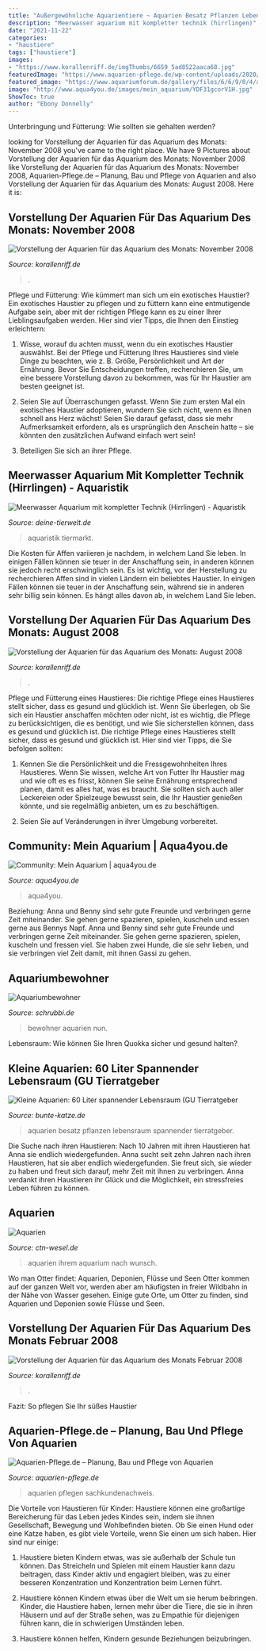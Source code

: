```yaml
---
title: "Außergewöhnliche Aquarientiere ~ Aquarien Besatz Pflanzen Lebensraum Spannender Tierratgeber"
description: "Meerwasser aquarium mit kompletter technik (hirrlingen)"
date: "2021-11-22"
categories:
- "haustiere"
tags: ["haustiere"]
images:
- "https://www.korallenriff.de/imgThumbs/6659_5ad8522aaca68.jpg"
featuredImage: "https://www.aquarien-pflege.de/wp-content/uploads/2020/12/C1D4F8E9-E0AA-4518-9CC6-8BE344270A3D.jpeg"
featured_image: "https://www.aquariumforum.de/gallery/files/6/6/9/0/4/aquarium46-med.jpg"
image: "http://www.aqua4you.de/images/mein_aquarium/YDF31gcorV1H.jpg"
ShowToc: true
author: "Ebony Donnelly"
---
```



Unterbringung und Fütterung: Wie sollten sie gehalten werden?

	

		
looking for Vorstellung der Aquarien für das Aquarium des Monats: November 2008 you've came to the right place. We have 9 Pictures about Vorstellung der Aquarien für das Aquarium des Monats: November 2008 like Vorstellung der Aquarien für das Aquarium des Monats: November 2008, Aquarien-Pflege.de – Planung, Bau und Pflege von Aquarien and also Vorstellung der Aquarien für das Aquarium des Monats: August 2008. Here it is:
		
    
## Vorstellung Der Aquarien Für Das Aquarium Des Monats: November 2008

<img loading=lazy src="https://www.korallenriff.de/imgThumbs/6845_5ad8522ab4988.jpg" onerror="this.onerror=null;this.src='https://tse2.mm.bing.net/th?id=OIP.CnyNbw0EE642023nxhCpUgHaD6&amp;pid=15.1';" alt="Vorstellung der Aquarien für das Aquarium des Monats: November 2008">

_Source: korallenriff.de_

>. 

	

Pflege und Fütterung: Wie kümmert man sich um ein exotisches Haustier?
Ein exotisches Haustier zu pflegen und zu füttern kann eine entmutigende Aufgabe sein, aber mit der richtigen Pflege kann es zu einer Ihrer Lieblingsaufgaben werden. Hier sind vier Tipps, die Ihnen den Einstieg erleichtern:
1. Wisse, worauf du achten musst, wenn du ein exotisches Haustier auswählst. Bei der Pflege und Fütterung Ihres Haustieres sind viele Dinge zu beachten, wie z. B. Größe, Persönlichkeit und Art der Ernährung. Bevor Sie Entscheidungen treffen, recherchieren Sie, um eine bessere Vorstellung davon zu bekommen, was für Ihr Haustier am besten geeignet ist.

2. Seien Sie auf Überraschungen gefasst. Wenn Sie zum ersten Mal ein exotisches Haustier adoptieren, wundern Sie sich nicht, wenn es Ihnen schnell ans Herz wächst! Seien Sie darauf gefasst, dass sie mehr Aufmerksamkeit erfordern, als es ursprünglich den Anschein hatte – sie könnten den zusätzlichen Aufwand einfach wert sein!

3. Beteiligen Sie sich an ihrer Pflege.

    
## Meerwasser Aquarium Mit Kompletter Technik (Hirrlingen) - Aquaristik

<img loading=lazy src="https://pic4.qimage.de/64/22/17/237172264.jpg" onerror="this.onerror=null;this.src='https://tse4.mm.bing.net/th?id=OIP.AB_6xii4zRBvf77HZvh7wQHaJ4&amp;pid=15.1';" alt="Meerwasser Aquarium mit kompletter Technik (Hirrlingen) - Aquaristik">

_Source: deine-tierwelt.de_

>aquaristik tiermarkt. 

	

Die Kosten für Affen variieren je nachdem, in welchem Land Sie leben. In einigen Fällen können sie teuer in der Anschaffung sein, in anderen können sie jedoch recht erschwinglich sein. Es ist wichtig, vor der Herstellung zu recherchieren
Affen sind in vielen Ländern ein beliebtes Haustier. In einigen Fällen können sie teuer in der Anschaffung sein, während sie in anderen sehr billig sein können. Es hängt alles davon ab, in welchem Land Sie leben.

    
## Vorstellung Der Aquarien Für Das Aquarium Des Monats: August 2008

<img loading=lazy src="https://www.korallenriff.de/imgThumbs/6659_5ad8522aaca68.jpg" onerror="this.onerror=null;this.src='https://tse1.mm.bing.net/th?id=OIP.TsWQb3MMHdVLpX2XGhvdfQHaD6&amp;pid=15.1';" alt="Vorstellung der Aquarien für das Aquarium des Monats: August 2008">

_Source: korallenriff.de_

>. 

	

Pflege und Fütterung eines Haustieres: Die richtige Pflege eines Haustieres stellt sicher, dass es gesund und glücklich ist.
Wenn Sie überlegen, ob Sie sich ein Haustier anschaffen möchten oder nicht, ist es wichtig, die Pflege zu berücksichtigen, die es benötigt, und wie Sie sicherstellen können, dass es gesund und glücklich ist. Die richtige Pflege eines Haustieres stellt sicher, dass es gesund und glücklich ist. Hier sind vier Tipps, die Sie befolgen sollten:
1. Kennen Sie die Persönlichkeit und die Fressgewohnheiten Ihres Haustieres. Wenn Sie wissen, welche Art von Futter Ihr Haustier mag und wie oft es es frisst, können Sie seine Ernährung entsprechend planen, damit es alles hat, was es braucht. Sie sollten sich auch aller Leckereien oder Spielzeuge bewusst sein, die Ihr Haustier genießen könnte, und sie regelmäßig anbieten, um es zu beschäftigen.

2. Seien Sie auf Veränderungen in ihrer Umgebung vorbereitet.

    
## Community: Mein Aquarium | Aqua4you.de

<img loading=lazy src="http://www.aqua4you.de/images/mein_aquarium/YDF31gcorV1H.jpg" onerror="this.onerror=null;this.src='https://tse4.mm.bing.net/th?id=OIP.oUTpOKeGa4I1796xT_B5qQHaFi&amp;pid=15.1';" alt="Community: Mein Aquarium | aqua4you.de">

_Source: aqua4you.de_

>aqua4you. 

	

Beziehung: Anna und Benny sind sehr gute Freunde und verbringen gerne Zeit miteinander. Sie gehen gerne spazieren, spielen, kuscheln und essen gerne aus Bennys Napf.
Anna und Benny sind sehr gute Freunde und verbringen gerne Zeit miteinander. Sie gehen gerne spazieren, spielen, kuscheln und fressen viel. Sie haben zwei Hunde, die sie sehr lieben, und sie verbringen viel Zeit damit, mit ihnen Gassi zu gehen.

    
## Aquariumbewohner

<img loading=lazy src="http://www.schrubbi.de/Images/C_sterbai1.jpg" onerror="this.onerror=null;this.src='https://tse1.mm.bing.net/th?id=OIP.izWZiFLTGPGe-YEhtmcJewAAAA&amp;pid=15.1';" alt="Aquariumbewohner">

_Source: schrubbi.de_

>bewohner aquarien nun. 

	

Lebensraum: Wie können Sie Ihren Quokka sicher und gesund halten?

    
## Kleine Aquarien: 60 Liter Spannender Lebensraum (GU Tierratgeber

<img loading=lazy src="https://www.aquariumforum.de/gallery/files/6/6/9/0/4/aquarium46-med.jpg" onerror="this.onerror=null;this.src='https://tse3.mm.bing.net/th?id=OIP.icByDkTQpwjqZK__TeGP-gHaFj&amp;pid=15.1';" alt="Kleine Aquarien: 60 Liter spannender Lebensraum (GU Tierratgeber">

_Source: bunte-katze.de_

>aquarien besatz pflanzen lebensraum spannender tierratgeber. 

	

Die Suche nach ihren Haustieren: Nach 10 Jahren mit ihren Haustieren hat Anna sie endlich wiedergefunden.
Anna sucht seit zehn Jahren nach ihren Haustieren, hat sie aber endlich wiedergefunden. Sie freut sich, sie wieder zu haben und freut sich darauf, mehr Zeit mit ihnen zu verbringen. Anna verdankt ihren Haustieren ihr Glück und die Möglichkeit, ein stressfreies Leben führen zu können.

    
## Aquarien

<img loading=lazy src="https://www.ctn-wesel.de/templates/yootheme/cache/aquarien-6-4c2732cb.jpeg" onerror="this.onerror=null;this.src='https://tse4.mm.bing.net/th?id=OIP.Y2L9dSrgZrXj6Oll1T_-WAHaEJ&amp;pid=15.1';" alt="Aquarien">

_Source: ctn-wesel.de_

>aquarien ihrem aquarium nach wunsch. 

	

Wo man Otter findet: Aquarien, Deponien, Flüsse und Seen
Otter kommen auf der ganzen Welt vor, werden aber am häufigsten in freier Wildbahn in der Nähe von Wasser gesehen. Einige gute Orte, um Otter zu finden, sind Aquarien und Deponien sowie Flüsse und Seen.

    
## Vorstellung Der Aquarien Für Das Aquarium Des Monats Februar 2008

<img loading=lazy src="https://www.korallenriff.de/imgThumbs/4807_5ad8522a635fa.jpg" onerror="this.onerror=null;this.src='https://tse3.mm.bing.net/th?id=OIP.GOczkujsOWwlT8SpU20q3QHaD6&amp;pid=15.1';" alt="Vorstellung der Aquarien für das Aquarium des Monats Februar 2008">

_Source: korallenriff.de_

>. 

	

Fazit: So pflegen Sie Ihr süßes Haustier

    
## Aquarien-Pflege.de – Planung, Bau Und Pflege Von Aquarien

<img loading=lazy src="https://www.aquarien-pflege.de/wp-content/uploads/2020/12/C1D4F8E9-E0AA-4518-9CC6-8BE344270A3D.jpeg" onerror="this.onerror=null;this.src='https://tse2.mm.bing.net/th?id=OIP.ujZ1Z4WWxbWIyV-geLj5sQHaGA&amp;pid=15.1';" alt="Aquarien-Pflege.de – Planung, Bau und Pflege von Aquarien">

_Source: aquarien-pflege.de_

>aquarien pflegen sachkundenachweis. 

	

Die Vorteile von Haustieren für Kinder:
Haustiere können eine großartige Bereicherung für das Leben jedes Kindes sein, indem sie ihnen Gesellschaft, Bewegung und Wohlbefinden bieten. Ob Sie einen Hund oder eine Katze haben, es gibt viele Vorteile, wenn Sie einen um sich haben. Hier sind nur einige:
1. Haustiere bieten Kindern etwas, was sie außerhalb der Schule tun können. Das Streicheln und Spielen mit einem Haustier kann dazu beitragen, dass Kinder aktiv und engagiert bleiben, was zu einer besseren Konzentration und Konzentration beim Lernen führt.

2. Haustiere können Kindern etwas über die Welt um sie herum beibringen. Kinder, die Haustiere haben, lernen mehr über die Tiere, die sie in ihren Häusern und auf der Straße sehen, was zu Empathie für diejenigen führen kann, die in schwierigen Umständen leben.

3. Haustiere können helfen, Kindern gesunde Beziehungen beizubringen.

